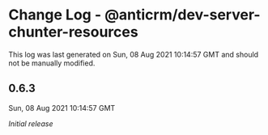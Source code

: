# Change Log - @anticrm/dev-server-chunter-resources

This log was last generated on Sun, 08 Aug 2021 10:14:57 GMT and should not be manually modified.

## 0.6.3
Sun, 08 Aug 2021 10:14:57 GMT

_Initial release_

